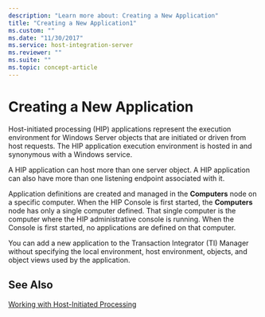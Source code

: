 ```yaml
---
description: "Learn more about: Creating a New Application"
title: "Creating a New Application1"
ms.custom: ""
ms.date: "11/30/2017"
ms.service: host-integration-server
ms.reviewer: ""
ms.suite: ""
ms.topic: concept-article
---
```

# Creating a New Application
Host-initiated processing (HIP) applications represent the execution environment for Windows Server objects that are initiated or driven from host requests. The HIP application execution environment is hosted in and synonymous with a Windows service.  
  
 A HIP application can host more than one server object. A HIP application can also have more than one listening endpoint associated with it.  
  
 Application definitions are created and managed in the **Computers** node on a specific computer. When the HIP Console is first started, the **Computers** node has only a single computer defined. That single computer is the computer where the HIP administrative console is running. When the Console is first started, no applications are defined on that computer.  
  
 You can add a new application to the Transaction Integrator (TI) Manager without specifying the local environment, host environment, objects, and object views used by the application.  
  
## See Also  
 [Working with Host-Initiated Processing](../core/working-with-host-initiated-processing1.md)
